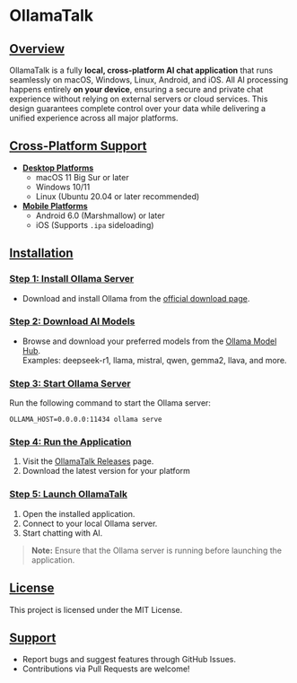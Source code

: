 # OllamaTalk

## [Overview](pplx://action/followup)

OllamaTalk is a fully **local, cross-platform AI chat application** that runs seamlessly on macOS,
Windows, Linux, Android, and iOS. All AI processing happens entirely **on your device**, ensuring a
secure and private chat experience without relying on external servers or cloud services. This
design guarantees complete control over your data while delivering a unified experience across all
major platforms.

## [Cross-Platform Support](pplx://action/followup)

- **[Desktop Platforms](pplx://action/followup)**
    - macOS 11 Big Sur or later
    - Windows 10/11
    - Linux (Ubuntu 20.04 or later recommended)
- **[Mobile Platforms](pplx://action/followup)**
    - Android 6.0 (Marshmallow) or later
    - iOS (Supports `.ipa` sideloading)

## [Installation](pplx://action/followup)

### [Step 1: Install Ollama Server](pplx://action/followup)

- Download and install Ollama from the [official download page](https://ollama.com/download).

### [Step 2: Download AI Models](pplx://action/followup)

- Browse and download your preferred models from
  the [Ollama Model Hub](https://ollama.com/search).  
  Examples: deepseek-r1, llama, mistral, qwen, gemma2, llava, and more.

### [Step 3: Start Ollama Server](pplx://action/followup)

Run the following command to start the Ollama server:

```
OLLAMA_HOST=0.0.0.0:11434 ollama serve
```

### [Step 4: Run the Application](pplx://action/followup)

1. Visit the [OllamaTalk Releases](https://github.com/shinhyo/OllamaTalk/releases) page.
2. Download the latest version for your platform

### [Step 5: Launch OllamaTalk](pplx://action/followup)

1. Open the installed application.
2. Connect to your local Ollama server.
3. Start chatting with AI.

> **Note:** Ensure that the Ollama server is running before launching the application.

## [License](pplx://action/followup)

This project is licensed under the MIT License.

## [Support](pplx://action/followup)

- Report bugs and suggest features through GitHub Issues.
- Contributions via Pull Requests are welcome!
